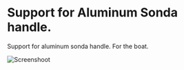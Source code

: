 # Support for Aluminum Sonda handle.
Support for aluminum sonda handle. For the boat.


![Screenshoot](support_alumnium_for_boat.png)
